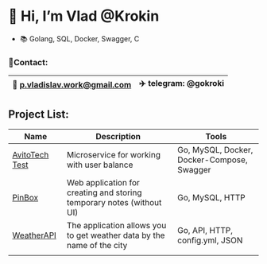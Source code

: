 # 👋 Hi, I’m Vlad @Krokin
 
- 📚 Golang, SQL, Docker, Swagger, C

### 📱Contact:
| :pencil: p.vladislav.work@gmail.com | ✈️ telegram: @gokroki |
| --- | --- |

## Project List:
| Name | Description | Tools |
| --- | --- | --- |
| [AvitoTech Test](https://github.com/Krokin/Avito_backend_test_2022) | Microservice for working with user balance | Go, MySQL, Docker, Docker-Compose, Swagger
| [PinBox](https://github.com/Krokin/PinBox) | Web application for creating and storing temporary notes (without UI) | Go, MySQL, HTTP
| [WeatherAPI](https://github.com/Krokin/WeatherAPI) | The application allows you to get weather data by the name of the city | Go, API, HTTP, config.yml, JSON
| | |
